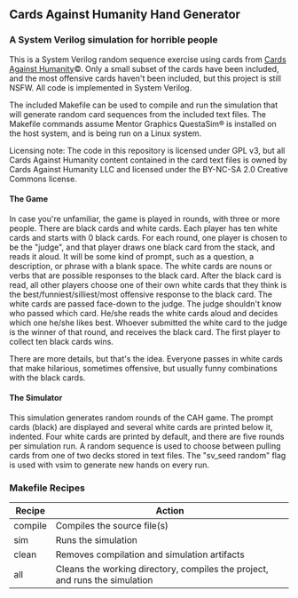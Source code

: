 ## Cards Against Humanity Hand Generator
### A System Verilog simulation for horrible people

This is a System Verilog random sequence exercise using cards from [Cards Against
Humanity](https://cardsagainsthumanity.com/)&copy;. Only a small subset of the cards have been
included, and the most offensive cards haven't been included, but this project is still NSFW. All
code is implemented in System Verilog.

The included Makefile can be used to compile and run the simulation that will generate random card
sequences from the included text files. The Makefile commands assume Mentor Graphics QuestaSim&reg;
is installed on the host system, and is being run on a Linux system. 

Licensing note: The code in this repository is licensed under GPL v3, but all Cards Against Humanity
content contained in the card text files is owned by Cards Against Humanity LLC and licensed under
the BY-NC-SA 2.0 Creative Commons license.

#### The Game 
In case you're unfamiliar, the game is played in rounds, with three or more people.  There are black
cards and white cards. Each player has ten white cards and starts with 0 black cards.  For each
round, one player is chosen to be the "judge", and that player draws one black card from the stack,
and reads it aloud. It will be some kind of prompt, such as a question, a description, or phrase
with a blank space. The white cards are nouns or verbs that are possible responses to the black
card. After the black card is read, all other players choose one of their own white cards that they
think is the best/funniest/silliest/most offensive response to the black card. The white cards are
passed face-down to the judge. The judge shouldn't know who passed which card. He/she reads the
white cards aloud and decides which one he/she likes best. Whoever submitted the white card to the
judge is the winner of that round, and receives the black card. The first player to collect ten black
cards wins.

There are more details, but that's the idea. Everyone passes in white cards that make hilarious,
sometimes offensive, but usually funny combinations with the black cards.

#### The Simulator
This simulation generates random rounds of the CAH game. The prompt cards (black) are displayed and
several white cards are printed below it, indented. Four white cards are printed by default, and
there are five rounds per simulation run. A random sequence is used to choose between pulling cards
from one of two decks stored in text files. The "sv_seed random" flag is used with vsim to generate
new hands on every run.

### Makefile Recipes

| Recipe        | Action
|---------------| ------
| compile       | Compiles the source file(s)
| sim           | Runs the simulation
| clean         | Removes compilation and simulation artifacts
| all           | Cleans the working directory, compiles the project, and runs the simulation
